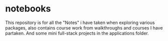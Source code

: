 # notebooks

This repository is for all the "Notes" i have taken when exploring various packages, also contains course work from walkthroughs and courses I have partaken. And some mini full-stack projects in the applications folder.
